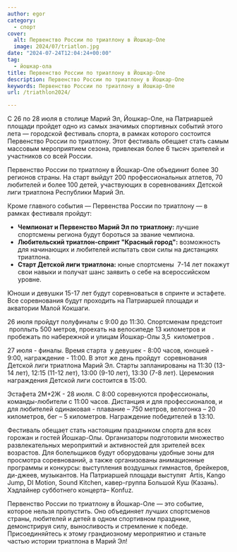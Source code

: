 ```yaml
---
author: egor
category:
  - спорт
cover:
  alt: Первенство России по триатлону в Йошкар-Оле
  image: 2024/07/triatlon.jpg
date: "2024-07-24T12:04:24+00:00"
tag:
  - йошкар-ола
title: Первенство России по триатлону в Йошкар-Оле
description: Первенство России по триатлону в Йошкар-Оле
keywords: Первенство России по триатлону в Йошкар-Оле
url: /triathlon2024/

---
```

С 26 по 28 июля в столице Марий Эл, Йошкар-Оле, на Патриаршей площади пройдет одно из самых значимых спортивных событий этого лета — городской фестиваль спорта, в рамках которого состоится Первенство России по триатлону. Этот фестиваль обещает стать самым массовым мероприятием сезона, привлекая более 6 тысяч зрителей и участников со всей России.

Первенство России по триатлону в Йошкар-Оле объединит более 30 регионов страны. На старт выйдут 200 профессиональных атлетов, 70 любителей и более 100 детей, участвующих в соревнованиях Детской лиги триатлона Республики Марий Эл.

Кроме главного события — Первенства России по триатлону — в рамках фестиваля пройдут:

- **Чемпионат и Первенство Марий Эл по триатлону:** лучшие спортсмены региона будут бороться за звание чемпиона.
- **Любительский триатлон-спринт "Красный город":** возможность для начинающих и любителей испытать свои силы на дистанциях триатлона.
- **Старт Детской лиги триатлона:** юные спортсмены  7-14 лет покажут свои навыки и получат шанс заявить о себе на всероссийском уровне.

Юноши и девушки 15-17 лет будут соревноваться в спринте и эстафете. Все соревнования будут проходить на Патриаршей площади и акватории Малой Кокшаги.

26 июля пройдут полуфиналы с 9:00 до 11:30. Спортсменам предстоит  проплыть 500 метров, проехать на велосипеде 13 километров и пробежать по набережной и улицам Йошкар-Олы 3,5  километров .

27 июля - финалы. Время старта  у девушек - 8:00 часов, юношей - 9:00, награждение - 11:00. В этот же день пройдут  соревнования Детской лиги триатлона Марий Эл. Старты запланированы на 11:30 (13-14 лет), 12:15 (11-12 лет), 13:00 (9-10 лет), 13:30 (7-8 лет). Церемония награждения Детской лиги состоится в 15:00.

Эстафета 2М+2Ж - 28 июля. С 8:00 соревнуются профессионалы, команды-любители с 11:00 часов. Дистанция и для профессионалов, и для любителей одинаковая - плавание – 750 метров, велогонка – 20 километров, бег – 5 километров. Награждение победителей в 13:10.

Фестиваль обещает стать настоящим праздником спорта для всех горожан и гостей Йошкар-Олы. Организаторы подготовили множество развлекательных мероприятий и активностей для зрителей всех возрастов. Для болельщиков будут оборудованы удобные зоны для просмотра соревнований, а также организованы анимационные программы и конкурсы: выступления воздушных гимнастов, брейкеров, ди-джеев, музыкантов. На Патриаршей площади выступят  Artis, Kango Jump, DI Motion, Sound Kitchen, кавер-группа Большой Куш (Казань). Хэдлайнер субботнего концерта– Konfuz.

Первенство России по триатлону в Йошкар-Оле — это событие, которое нельзя пропустить. Оно объединяет лучших спортсменов страны, любителей и детей в одном спортивном празднике, демонстрируя силу, выносливость и стремление к победе. Присоединяйтесь к этому грандиозному мероприятию и станьте частью истории триатлона в Марий Эл!

